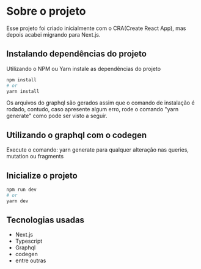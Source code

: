 #  Sobre o projeto

Esse projeto foi criado inicialmente com o CRA(Create React App), mas depois acabei migrando para Next.js. 

## Instalando dependências do projeto

Utilizando o NPM ou Yarn instale as dependências do projeto

```bash
npm install
# or
yarn install
```

Os arquivos do graphql são gerados assim que o comando de instalação é rodado, contudo, caso apresente algum erro, rode o comando "yarn generate" como pode ser visto a seguir.

## Utilizando o graphql com o codegen

Execute o comando: yarn generate para qualquer alteração nas queries, mutation ou fragments

## Inicialize o projeto 

```bash
npm run dev
# or
yarn dev
```

## Tecnologias usadas

- Next.js
- Typescript
- Graphql
- codegen
- entre outras



